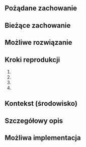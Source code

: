 <!--- Provide a general summary of the issue in the Title above -->

## Pożądane zachowanie
<!--- Tell us what should happen -->

## Bieżące zachowanie
<!--- Tell us what happens instead of the expected behavior -->

## Możliwe rozwiązanie
<!--- Not obligatory, but suggest a fix/reason for the bug, -->

## Kroki reprodukcji
<!--- Provide a link to a live example, or an unambiguous set of steps to -->
<!--- reproduce this bug. Include code to reproduce, if relevant -->
1.
2.
3.
4.

## Kontekst (środowisko)
<!--- How has this issue affected you? What are you trying to accomplish? -->
<!--- Providing context helps us come up with a solution that is most useful in the real world -->

<!--- Provide a general summary of the issue in the Title above -->

## Szczegółowy opis
<!--- Provide a detailed description of the change or addition you are proposing -->

## Możliwa implementacja
<!--- Not obligatory, but suggest an idea for implementing addition or change -->
